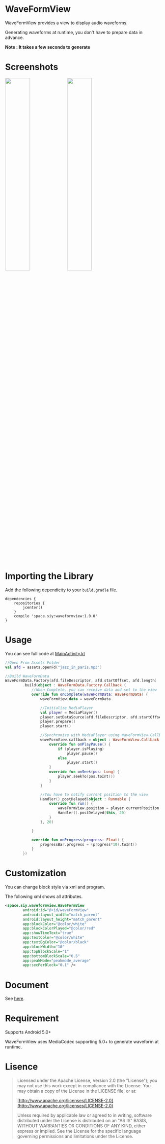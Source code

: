 # WaveFormView

WaveFormView provides a view to display audio waveforms.

Generating waveforms at runtime, you don't have to prepare data in advance.

**Note : It takes a few seconds to generate**

# Screenshots
<img src="https://github.com/SIY1121/WaveFormViewDemo/blob/master/screenshots/sample1.png" width="40%"/><img src="https://github.com/SIY1121/WaveFormViewDemo/blob/master/screenshots/sample2.png" width="40%" />

# Importing the Library
Add the following dependicity to your `build.gradle` file.

```
dependencies {
    repositories {
        jcenter()
    }
    compile 'space.siy:waveformview:1.0.0'
}
```

# Usage
You can see full code at [MainActivity.kt](https://github.com/SIY1121/WaveFormViewDemo/blob/master/app/src/main/java/space/siy/waveformviewdemo/MainActivity.kt)

```kotlin
//Open From Assets Folder
val afd = assets.openFd("jazz_in_paris.mp3")

//Build WaveFormData
WaveFormData.Factory(afd.fileDescriptor, afd.startOffset, afd.length)
        .build(object : WaveFormData.Factory.Callback {
            //When Complete, you can receive data and set to the view
            override fun onComplete(waveFormData: WaveFormData) {
                waveFormView.data = waveFormData

                //Initialize MediaPlayer
                val player = MediaPlayer()
                player.setDataSource(afd.fileDescriptor, afd.startOffset, afd.length)
                player.prepare()
                player.start()

                //Synchronize with MediaPlayer using WaveFormView.Callback
                waveFormView.callback = object : WaveFormView.Callback {
                    override fun onPlayPause() {
                        if (player.isPlaying)
                            player.pause()
                        else
                            player.start()
                    }
                    override fun onSeek(pos: Long) {
                        player.seekTo(pos.toInt())
                    }
                }

                //You have to notify current position to the view
                Handler().postDelayed(object : Runnable {
                    override fun run() {
                        waveFormView.position = player.currentPosition.toLong()
                        Handler().postDelayed(this, 20)
                    }
                }, 20)

            }

            override fun onProgress(progress: Float) {
                progressBar.progress = (progress*10).toInt()
            }
        })
```

# Customization
You can change block style via xml and program.

The following xml shows all attributes.


```xml
<space.siy.waveformview.WaveFormView
        android:id="@+id/waveFormView"
        android:layout_width="match_parent"
        android:layout_height="match_parent"
        app:blockColor="@color/white"
        app:blockColorPlayed="@color/red"
        app:showTimeText="true"
        app:textColor="@color/white"
        app:textBgColor="@color/black"
        app:blockWidth="10"
        app:topBlockScale="1"
        app:bottomBlockScale="0.5"
        app:peakMode="peakmode_average"
        app:secPerBlock="0.1" />
```
# Document

See [here](https://github.com/SIY1121/WaveFormViewDemo/blob/master/waveformview/build/markdown/space.siy.waveformview/index.md).

# Requirement
Supports Android 5.0+

WaveFormView uses MediaCodec supporting 5.0+ to generate waveform at runtime.

# Lisence

> Licensed under the Apache License, Version 2.0 (the "License");
> you may not use this work except in compliance with the License.
> You may obtain a copy of the License in the LICENSE file, or at:
>
>  [http://www.apache.org/licenses/LICENSE-2.0](http://www.apache.org/licenses/LICENSE-2.0)
>
> Unless required by applicable law or agreed to in writing, software
> distributed under the License is distributed on an "AS IS" BASIS,
> WITHOUT WARRANTIES OR CONDITIONS OF ANY KIND, either express or implied.
> See the License for the specific language governing permissions and
> limitations under the License.

